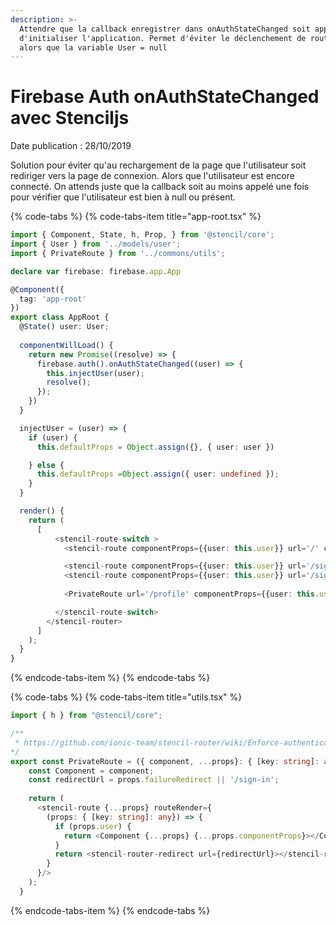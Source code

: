 ```yaml
---
description: >-
  Attendre que la callback enregistrer dans onAuthStateChanged soit appelé avant
  d'initialiser l'application. Permet d'éviter le déclenchement de routeGuard
  alors que la variable User = null
---
```


# Firebase Auth onAuthStateChanged avec Stenciljs

Date publication : 28/10/2019 

Solution pour éviter qu'au rechargement de la page que l'utilisateur soit rediriger vers la page de connexion. Alors que l'utilisateur est encore connecté. On attends juste que la callback soit au moins appelé une fois pour vérifier que l'utilisateur est bien à null ou présent. 

{% code-tabs %}
{% code-tabs-item title="app-root.tsx" %}
```typescript
import { Component, State, h, Prop, } from '@stencil/core';
import { User } from '../models/user';
import { PrivateRoute } from '../commons/utils';

declare var firebase: firebase.app.App

@Component({
  tag: 'app-root'
})
export class AppRoot {
  @State() user: User;
  
  componentWillLoad() {
    return new Promise((resolve) => {
      firebase.auth().onAuthStateChanged((user) => {
        this.injectUser(user);
        resolve();
      });
    })
  }

  injectUser = (user) => {
    if (user) {
      this.defaultProps = Object.assign({}, { user: user })

    } else {
      this.defaultProps =Object.assign({ user: undefined });
    }
  }

  render() {
    return (
      [
          <stencil-route-switch >
            <stencil-route componentProps={{user: this.user}} url='/' component='app-home' exact={true} />

            <stencil-route componentProps={{user: this.user}} url='/sign-in' component='app-sign-in' />
            <stencil-route componentProps={{user: this.user}} url='/sign-up' component='app-sign-up' />
          
            <PrivateRoute url='/profile' componentProps={{user: this.user}} component='app-profile' />

          </stencil-route-switch>
        </stencil-router>
      ]
    );
  }
}


```
{% endcode-tabs-item %}
{% endcode-tabs %}

{% code-tabs %}
{% code-tabs-item title="utils.tsx" %}
```typescript
import { h } from "@stencil/core";

/**
 * https://github.com/ionic-team/stencil-router/wiki/Enforce-authentication-for-some-routes 
*/
export const PrivateRoute = ({ component, ...props}: { [key: string]: any}) => {
    const Component = component;
    const redirectUrl = props.failureRedirect || '/sign-in';
  
    return (
      <stencil-route {...props} routeRender={
        (props: { [key: string]: any}) => {
          if (props.user) {
            return <Component {...props} {...props.componentProps}></Component>;
          }
          return <stencil-router-redirect url={redirectUrl}></stencil-router-redirect>
        }
      }/>
    );
  }
```
{% endcode-tabs-item %}
{% endcode-tabs %}



